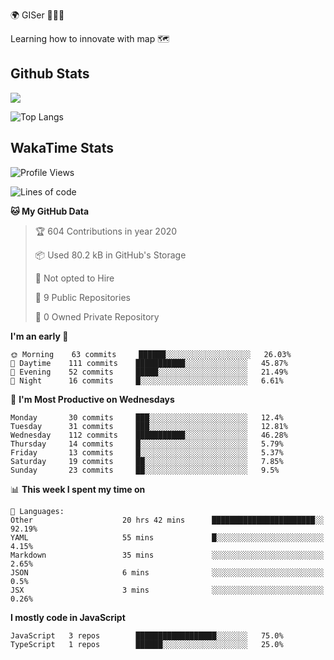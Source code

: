 🌍 GISer 👨🏻‍💻

Learning how to innovate with map 🗺

## Github Stats

![](https://github-readme-stats.vercel.app/api?username=lkcozy&show_icons=true&theme=tokyonight&hide_title=true)

![Top Langs](https://github-readme-stats.vercel.app/api/top-langs/?username=lkcozy&layout=compact&theme=tokyonight)

## WakaTime Stats

<!--START_SECTION:waka-->
![Profile Views](http://img.shields.io/badge/Profile%20Views-50-blue)

![Lines of code](https://img.shields.io/badge/From%20Hello%20World%20I've%20written-300620%20Lines%20of%20code-blue)

**🐱 My GitHub Data** 

> 🏆 604 Contributions in year 2020
 > 
> 📦 Used 80.2 kB in GitHub's Storage 
 > 
> 🚫 Not opted to Hire
 > 
> 📜 9 Public Repositories 
 > 
> 🔑 0 Owned Private Repository 
 > 
**I'm an early 🐤** 

```text
🌞 Morning    63 commits     ██████░░░░░░░░░░░░░░░░░░░   26.03% 
🌆 Daytime    111 commits    ███████████░░░░░░░░░░░░░░   45.87% 
🌃 Evening    52 commits     █████░░░░░░░░░░░░░░░░░░░░   21.49% 
🌙 Night      16 commits     █░░░░░░░░░░░░░░░░░░░░░░░░   6.61%

```
📅 **I'm Most Productive on Wednesdays** 

```text
Monday       30 commits     ███░░░░░░░░░░░░░░░░░░░░░░   12.4% 
Tuesday      31 commits     ███░░░░░░░░░░░░░░░░░░░░░░   12.81% 
Wednesday    112 commits    ███████████░░░░░░░░░░░░░░   46.28% 
Thursday     14 commits     █░░░░░░░░░░░░░░░░░░░░░░░░   5.79% 
Friday       13 commits     █░░░░░░░░░░░░░░░░░░░░░░░░   5.37% 
Saturday     19 commits     ██░░░░░░░░░░░░░░░░░░░░░░░   7.85% 
Sunday       23 commits     ██░░░░░░░░░░░░░░░░░░░░░░░   9.5%

```


📊 **This week I spent my time on** 

```text
💬 Languages: 
Other                    20 hrs 42 mins      ███████████████████████░░   92.19% 
YAML                     55 mins             █░░░░░░░░░░░░░░░░░░░░░░░░   4.15% 
Markdown                 35 mins             ░░░░░░░░░░░░░░░░░░░░░░░░░   2.65% 
JSON                     6 mins              ░░░░░░░░░░░░░░░░░░░░░░░░░   0.5% 
JSX                      3 mins              ░░░░░░░░░░░░░░░░░░░░░░░░░   0.26%

```

**I mostly code in JavaScript** 

```text
JavaScript   3 repos        ██████████████████░░░░░░░   75.0% 
TypeScript   1 repos        ██████░░░░░░░░░░░░░░░░░░░   25.0%

```



<!--END_SECTION:waka-->
